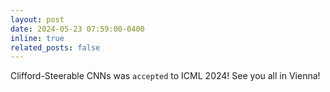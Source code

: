 ```yaml
---
layout: post
date: 2024-05-23 07:59:00-0400
inline: true
related_posts: false
---
```


Clifford-Steerable CNNs was `accepted` to ICML 2024! See you all in Vienna!